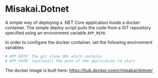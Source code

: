 # Misakai.Dotnet
A simple way of deploying a .NET Core application inside a docker container. The simple deploy script pulls the code from a GIT repository specified using an environment variable `APP_REPO`.

In order to configure the docker container, set the following environment variables
```bash
# APP_REPO: The git clone URL which contains
# APP_PATH: (optional) The path of the application to start
```

The docker image is built here: https://hub.docker.com/r/misakai/dotnet/